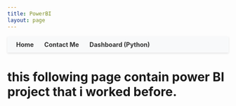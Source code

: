 ```yaml
---
title: PowerBI
layout: page
---
```


<div style="width: 100%; display: flex; background: #f8f9fa; padding: 10px 0; box-shadow: 0 2px 4px rgba(0,0,0,0.1);">
    <div style="margin-left: 20px;">
        <a href="/" style="margin-right: 20px; text-decoration: none; color: #333; font-weight: bold;">Home</a>
        <a href="/contact" style="margin-right: 20px; text-decoration: none; color: #333; font-weight: bold;">Contact Me</a>
        <a href="/dashboard" style="text-decoration: none; color: #333; font-weight: bold;">Dashboard (Python)</a>
    </div>
</div>



# this following page contain power BI project that i worked before.
